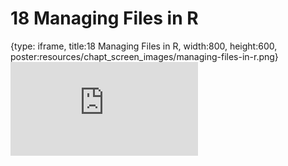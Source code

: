 # 18 Managing Files in R
 
{type: iframe, title:18 Managing Files in R, width:800, height:600, poster:resources/chapt_screen_images/managing-files-in-r.png}
![](https://datatrail-jhu.github.io/DataTrail/no_toc/managing-files-in-r.html)
 

 
